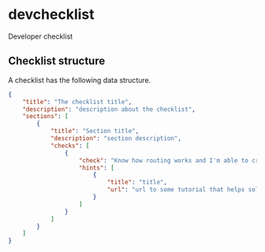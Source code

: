 devchecklist
============

Developer checklist

## Checklist structure

A checklist has the following data structure.

```json
{
    "title": "The checklist title",
    "description": "description about the checklist",
    "sections": [
        {
            "title": "Section title",
            "description": "section description",
            "checks": [
                {
                    "check": "Know how routing works and I'm able to create new ones.",
                    "hints": [
                        {
                            "title": "title",
                            "url": "url to some tutorial that helps solving"
                        }                        
                    ]
                }
            ]
        }
    ]
}
```